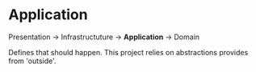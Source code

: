 ﻿# Application

Presentation -> Infrastructuture -> __Application__ -> Domain

Defines that should happen. This project relies on abstractions provides from 'outside'.

